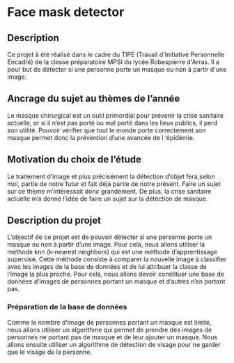 # Face mask detector

## Description

Ce projet à été réalisé dans le cadre du TIPE (Travail d'Initiative Personnelle Encadré) de la classe préparatoire MPSI du lycée Robespierre d'Arras. Il a pour but de détecter si une personne porte un masque ou non à partir d'une image.

## Ancrage du sujet au thèmes de l’année

Le masque chirurgical est un outil primordial pour prévenir la crise sanitaire actuelle, or si il n’est pas porté ou mal porté dans les lieux publics, il perd son utilité. Pouvoir vérifier que tout le monde porte correctement son masque permet donc la prévention d’une avancée de l ‘épidémie.

## Motivation du choix de l’étude

Le traitement d’image et plus précisément la détection d’objet fera,selon moi, partie de notre futur et fait déjà partie de notre présent. Faire un sujet sur ce thème m’intéressait donc grandement. De plus, la crise sanitaire actuelle m’a donné l’idée de faire un sujet sur la détection de masque.

## Description du projet 

L’objectif de ce projet est de pouvoir détecter si une personne porte un masque ou non à partir d’une image. Pour cela, nous allons utiliser la méthode knn (k-nearest neighbors) qui est une méthode d’apprentissage supervisé. Cette méthode consiste à comparer la nouvelle image à classifier avec les images de la base de données et de lui attribuer la classe de l’image la plus proche. Pour cela, nous allons devoir constituer une base de données d’images de personnes portant un masque et d’autres n’en portant pas. 

### Préparation de la base de données

Comme le nombre d'image de personnes portant un masque est limité, nous allons utiliser un algorithme qui permet de prendre des images de personnes ne portant pas de masque et de leur ajouter un masque. Nous allons ensuite utiliser un algorithme de détection de visage pour ne garder que le visage de la personne.